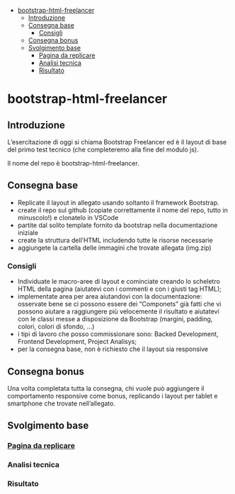 - [bootstrap-html-freelancer](#bootstrap-html-freelancer)
  - [Introduzione](#introduzione)
  - [Consegna base](#consegna-base)
    - [Consigli](#consigli)
  - [Consegna bonus](#consegna-bonus)
  - [Svolgimento base](#svolgimento-base)
    - [Pagina da replicare](#pagina-da-replicare)
    - [Analisi tecnica](#analisi-tecnica)
    - [Risultato](#risultato)

# bootstrap-html-freelancer

## Introduzione

L’esercitazione di oggi si chiama Bootstrap Freelancer ed è il layout di base del primo test tecnico (che completeremo alla fine del modulo js).

Il nome del repo è bootstrap-html-freelancer.

## Consegna base

- Replicate il layout in allegato usando soltanto il framework Bootstrap.
- create il repo sul github (copiate correttamente il nome del repo, tutto in minuscolo!) e clonatelo in VSCode
- partite dal solito template fornito da bootstrap nella documentazione iniziale
- create la struttura dell’HTML includendo tutte le risorse necessarie
- aggiungete la cartella delle immagini che trovate allegata (img.zip)

### Consigli

- Individuate le macro-aree di layout e cominciate creando lo scheletro HTML della pagina (aiutatevi con i commenti <!-- --> e con i giusti tag HTML);
- implementate area per area aiutandovi con la documentazione: osservate bene se ci possono essere dei “Componets” già fatti che vi possono aiutare a raggiungere più velocemente il risultato e aiutatevi con le classi messe a disposizione da Bootstrap (margini, padding, colori, colori di sfondo, ...)
- i tipi di lavoro che posso commissionare sono: Backed Development, Frontend Development, Project Analisys;
- per la consegna base, non è richiesto che il layout sia responsive

## Consegna bonus

Una volta completata tutta la consegna, chi vuole può aggiungere il comportamento responsive come bonus, replicando i layout per tablet e smartphone che trovate nell’allegato.

## Svolgimento base

### [Pagina da replicare](img/screenshot/exercise/Bootstrap-Freelancer-Screenshot-desktop.png)

### Analisi tecnica

### Risultato
